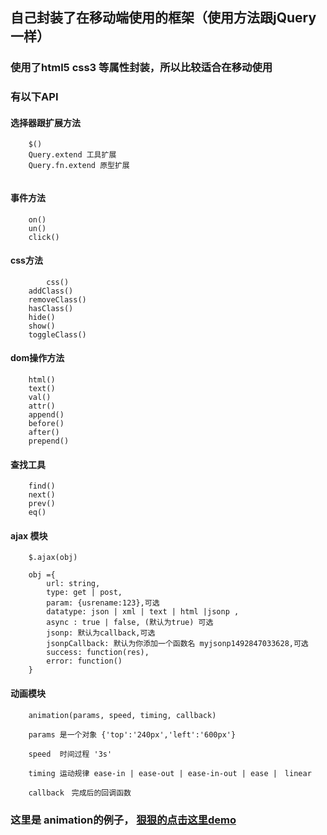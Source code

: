 ## 自己封装了在移动端使用的框架（使用方法跟jQuery一样）
### 使用了html5 css3 等属性封装，所以比较适合在移动使用

### 有以下API

#### 选择器跟扩展方法
```
	$()
	Query.extend 工具扩展
	Query.fn.extend 原型扩展
	
```
#### 事件方法
```
	on()
	un()
	click()
```
#### css方法
```
		css()
	addClass()
	removeClass()
	hasClass()
	hide()
	show()
	toggleClass()
```
#### dom操作方法
```
	html()
	text()
	val()
	attr()
	append()
	before()
	after()
	prepend()
```
#### 查找工具
```
	find()
	next()
	prev()
	eq()
```
#### ajax 模块
```
	$.ajax(obj)

	obj ={
		url: string,
		type: get | post, 
		param: {usrename:123},可选
		datatype: json | xml | text | html |jsonp ,
		async : true | false, (默认为true) 可选
		jsonp: 默认为callback,可选
		jsonpCallback: 默认为你添加一个函数名 myjsonp1492847033628,可选
		success: function(res),
		error: function()
	}

```
#### 动画模块
```
	animation(params, speed, timing, callback)
	
	params 是一个对象 {'top':'240px','left':'600px'}

	speed  时间过程 '3s'

	timing 运动规律 ease-in | ease-out | ease-in-out | ease |　linear

	callback　完成后的回调函数	

```

### 这里是 animation的例子， <a href="https://newyoung21.github.io/query-/">狠狠的点击这里demo</a>